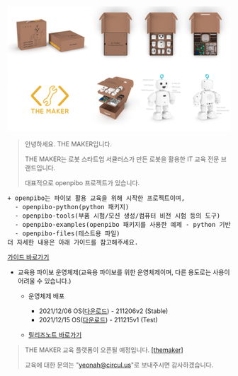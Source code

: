 ![bg](bg.png)


> 안녕하세요. THE MAKER입니다. 
> 
> THE MAKER는 로봇 스타트업 서큘러스가 만든 로봇을 활용한 IT 교육 전문 브랜드입니다.
> 
> 대표적으로 openpibo 프로젝트가 있습니다.


<pre>
+ openpibo는 파이보 활용 교육을 위해 시작한 프로젝트이며,
  - openpibo-python(python 패키지)
  - openpibo-tools(부품 시험/모션 생성/컴퓨터 비전 시험 등의 도구)
  - openpibo-examples(openpibo 패키지를 사용한 예제 - python 기반)
  - openpibo-files(테스트용 파일)
더 자세한 내용은 아래 가이드를 참고해주세요.
</pre>
[가이드 바로가기](https://themakerrobot.github.io/openpibo-python/build/html/index.html)

+ 교육용 파이보 운영체제(교육용 파이보를 위한 운영체제이며, 다른 용도로는 사용이 어려울 수 있습니다.)
  - 운영체제 배포
    + 2021/12/06 OS([다운로드](https://drive.google.com/file/d/1c7yACdRlR7aM87xkV0wY1ElHurEeKfhW/view?usp=sharing)) - 211206v2 (Stable)
    + 2021/12/15 OS([다운로드](https://drive.google.com/file/d/1S0MXuIjSwGq3Yd-CS7sqVXkbOKWCgxDl/view?usp=sharing)) - 211215v1 (Test)
    
  - [릴리즈노트 바로가기](https://github.com/themakerrobot/themakerrobot/blob/main/ReleaseNotes.md)

> THE MAKER 교육 플랫폼이 오픈될 예정입니다. [[themaker]](https://themaker.circul.us)
> 
> 교육에 대한 문의는 "yeonah@circul.us"로 보내주시면 감사하겠습니다.
